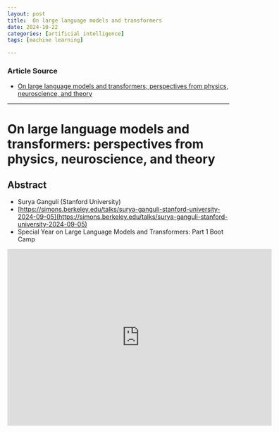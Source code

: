 ```yaml
---
layout: post
title:  On large language models and transformers
date: 2024-10-22
categories: [artificial intelligence]
tags: [machine learning]

---
```


### Article Source


* [On large language models and transformers; perspectives from physics, neuroscience, and theory](https://www.youtube.com/watch?v=qXEuY6qLISE)

---

# On large language models and transformers: perspectives from physics, neuroscience, and theory

## Abstract

* Surya Ganguli (Stanford University)
* [https://simons.berkeley.edu/talks/surya-ganguli-stanford-university-2024-09-05](https://simons.berkeley.edu/talks/surya-ganguli-stanford-university-2024-09-05)
* Special Year on Large Language Models and Transformers: Part 1 Boot Camp

<iframe width="600" height="400" src="https://www.youtube.com/embed/qXEuY6qLISE?si=xp_v3WEEmGXYVdVa" title="YouTube video player" frameborder="0" allow="accelerometer; autoplay; clipboard-write; encrypted-media; gyroscope; picture-in-picture; web-share" referrerpolicy="strict-origin-when-cross-origin" allowfullscreen></iframe>